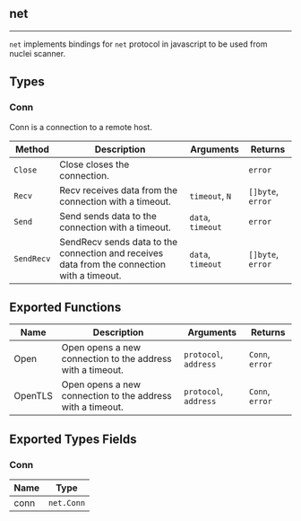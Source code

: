 ## net 
---


`net` implements bindings for `net` protocol in javascript
to be used from nuclei scanner.



## Types

### Conn

 Conn is a connection to a remote host.

| Method | Description | Arguments | Returns |
|--------|-------------|-----------|---------|
| `Close` |  Close closes the connection. |  | `error` |
| `Recv` |  Recv receives data from the connection with a timeout. | `timeout`, `N` | `[]byte`, `error` |
| `Send` |  Send sends data to the connection with a timeout. | `data`, `timeout` | `error` |
| `SendRecv` |  SendRecv sends data to the connection and receives data from the connection with a timeout. | `data`, `timeout` | `[]byte`, `error` |


## Exported Functions

| Name | Description | Arguments | Returns |
|--------|-------------|-----------|---------|
Open |  Open opens a new connection to the address with a timeout. | `protocol`, `address` | `Conn`, `error` |
OpenTLS |  Open opens a new connection to the address with a timeout. | `protocol`, `address` | `Conn`, `error` |


## Exported Types Fields
### Conn

| Name | Type | 
|--------|-------------|
| conn | `net.Conn` |





